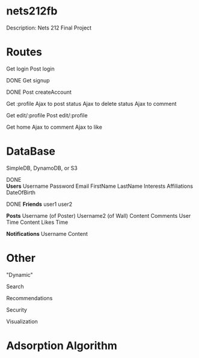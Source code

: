 nets212fb
=========

Description: Nets 212 Final Project

Routes
=====

Get login
Post login

DONE  Get signup

DONE  Post createAccount

Get :profile
 Ajax to post status
 Ajax to delete status
 Ajax to comment 
 
Get edit/:profile
Post edit/:profile

Get home
 Ajax to comment
 Ajax to like
 
DataBase
=====

SimpleDB, DynamoDB, or S3

DONE  
**Users** 
Username
Password
Email
FirstName
LastName
Interests
Affiliations
DateOfBirth

DONE
**Friends** 
user1
user2

**Posts** 
Username (of Poster)
Username2 (of Wall)
Content 
Comments
	User
	Time
	Content
Likes 
Time

**Notifications** 
Username
Content

Other
=====

"Dynamic"

Search

Recommendations

Security

Visualization 

Adsorption Algorithm
=====

